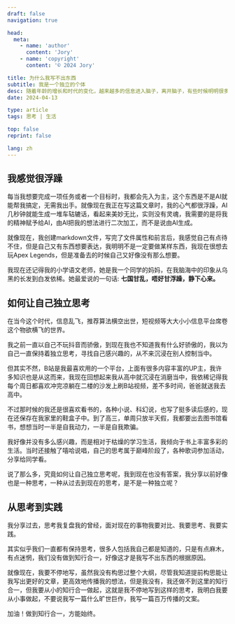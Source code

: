 ```yaml
---
draft: false
navigation: true

head:
  meta:
    - name: 'author'
      content: 'Jory'
    - name: 'copyright'
      content: '© 2024 Jory'

title: 为什么我写不出东西
subtitle: 我是一个独立的个体
desc: 随着年龄的增长和时代的变化，越来越多的信息进入脑子，离开脑子，有些时候明明很多东西很想表达，但是却迟迟不能下笔。我作为天天与AI打交道的互联网工作者，AI越来越在我的工具中占据主动地位，让我渐渐放下独立的思考。
date: 2024-04-13

type: article
tags: 思考 | 生活

top: false
reprint: false

lang: zh
---
```


## 我感觉很浮躁

每当我想要完成一项任务或者一个目标时，我都会先入为主，这个东西是不是AI就能帮我搞定，无需我出手。就像现在我正在写这篇文章时，我的心气都很浮躁，AI几秒钟就能生成一堆车轱辘话，看起来美妙无比，实则没有灵魂，我需要的是将我的精神赋予给AI，由AI把我的想法进行二次加工，而不是说由AI生成。

就像现在，我创建markdown文件，写完了文件属性和前言后，我感觉自己有点待不住，但是自己又有东西想要表达，我明明不是一定要做某样东西，我现在很想去玩Apex Legends，但是准备去的时候自己又好像没有那么想要。

我现在还记得我的小学语文老师，她是我一个同学的妈妈，在我脑海中的印象从乌黑的长发到白发依稀。她最爱说的一句话: **七国甘乱，唔好甘浮躁，静下心来。**

## 如何让自己独立思考

在当今这个时代，信息乱飞，推荐算法横空出世，短视频等大大小小信息平台席卷这个物欲横飞的世界。

我之前一直以自己不玩抖音而骄傲，到现在我也不知道我有什么好骄傲的，我以为自己一直保持着独立思考，寻找自己感兴趣的，从不来沉浸在别人控制当中。

但其实不然，B站是我最喜欢用的一个平台，上面有很多内容丰富的UP主，我许多知识也是从这而来，我现在回想起来我从高中就沉浸在消磨当中，我依稀记得我每个周日都喜欢冲完凉躺在二楼的沙发上刷B站视频，差不多时间，爸爸就送我去高中。

不过那时候的我还是很喜欢看书的，各种小说、科幻说，也写了挺多读后感的，现在还保存在我家里的鞋盒子中。到了高三，单周只放半天假，我都要出去图书馆看书，想想当时一半是自我动力，一半是自我欺骗。

我好像并没有多么感兴趣，而是相对于枯燥的学习生活，我倾向于书上丰富多彩的生活。当时还接触了嘻哈说唱，自己的思考属于巅峰阶段了，各种歌词参加活动，分享给同学看。

说了那么多，究竟如何让自己独立思考呢，我到现在也没有答案，我分享以前好像也是一种思考，一种从过去到现在的思考，是不是一种独立呢？

## 从思考到实践

我分享过去，思考我复盘我的曾经，面对现在的事物我要对比、我要思考、我要实践。

其实似乎我们一直都有保持思考，很多人包括我自己都是知道的，只是有点麻木，有点迷惘，我们没有做到知行合一，好像这才是我写不出东西的根据原因。

就像现在，我要不停地写，虽然我没有构思过整个大纲，尽管我知道提前构思能让我写出更好的文章，更高效地传播我的想法，但是我没有，我还做不到这里的知行合一，但我要从小的知行合一做起，这就是我不停地写到这样的思考，我明白我要从小事做起，不要说我写一篇什么旷世巨作，我写一篇百万传播的文案。

加油！做到知行合一，方能始终。


